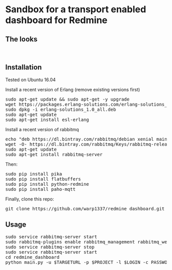 # Sandbox for a transport enabled dashboard for Redmine

## The looks

<img src=""/>
<img src=""/>

## Installation

Tested on Ubuntu 16.04

Install a recent version of Erlang (remove existing versions first)

<pre>
sudo apt-get update && sudo apt-get -y upgrade
wget https://packages.erlang-solutions.com/erlang-solutions_1.0_all.deb
sudo dpkg -i erlang-solutions_1.0_all.deb
sudo apt-get update
sudo apt-get install esl-erlang
</pre>

Install a recent version of rabbitmq

<pre>
echo "deb https://dl.bintray.com/rabbitmq/debian xenial main" | sudo tee /etc/apt/sources.list.d/bintray.rabbitmq.list
wget -O- https://dl.bintray.com/rabbitmq/Keys/rabbitmq-release-signing-key.asc | sudo apt-key add -
sudo apt-get update
sudo apt-get install rabbitmq-server
</pre>

Then:

<pre>
sudo pip install pika
sudo pip install flatbuffers
sudo pip install python-redmine
sudo pip install paho-mqtt
</pre>

Finally, clone this repo:

<pre>
git clone https://github.com/warp1337/redmine_dashboard.git
</pre>

## Usage

<pre>
sudo service rabbitmq-server start
sudo rabbitmq-plugins enable rabbitmq_management rabbitmq_web_mqtt rabbitmq_mqtt
sudo service rabbitmq-server stop
sudo service rabbitmq-server start
cd redmine_dashboard
python main.py -u $TARGETURL -p $PROJECT -l $LOGIN -c PASSWORD
</pre>
